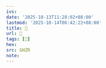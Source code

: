 ```yaml
---
ivs:
date: '2025-10-13T11:28:02+08:00'
lastmod: '2025-10-14T06:42:22+08:00'
title: 󰛇
url: 󰛇
tags: [𢉆]
hex: 
src: GHZR
note:
---
```

